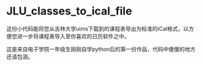 # JLU_classes_to_ical_file

这份小代码能将您从吉林大学uims下载到的课程表导出为标准的iCal格式，以方便您进一步将课程表导入至你喜欢的日历软件之中。

这是来自电子学院一年级生刚刚自学python后的第一份作品，代码中傻傻的地方还请包涵。
